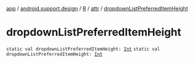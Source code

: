 [app](../../../index.md) / [android.support.design](../../index.md) / [R](../index.md) / [attr](index.md) / [dropdownListPreferredItemHeight](./dropdown-list-preferred-item-height.md)

# dropdownListPreferredItemHeight

`static val dropdownListPreferredItemHeight: `[`Int`](https://kotlinlang.org/api/latest/jvm/stdlib/kotlin/-int/index.html)
`static val dropdownListPreferredItemHeight: `[`Int`](https://kotlinlang.org/api/latest/jvm/stdlib/kotlin/-int/index.html)